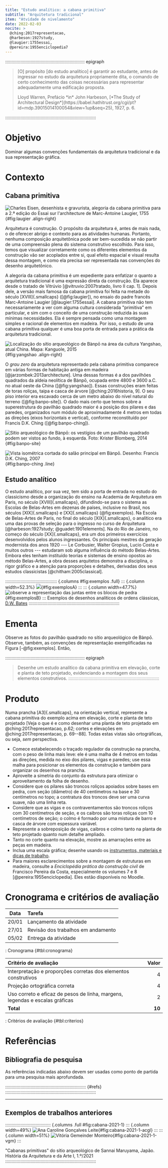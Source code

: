 ```yaml
---
title: "Estudo analítico: a cabana primitiva"
subtitle: "Arquitetura tradicional"
item: "Atvidade de nivelamento"
date: 2022-02-03
nocite: >
  @ching:2017representacao,
  @harbeson:1927study,
  @laugier:1755essai,
  @pereira:1955enciclopedia7
---
```


::::::::::::::::::::::::::::::::::::::::::::::::::::::::::::::: epigraph
> [O] propósito [do estudo analítico] é garantir ao estudante, antes de
> ingressar no estudo da arquitetura propriamente dita, o comando de
> certo conhecimento das coisas necessárias para representar
> adequadamente uma edificação proposta.
>
> <footer>Lloyd Warren, Prefácio *in* John Harbeson,
> [*The Study of Architectural Design*](https://babel.hathitrust.org/cgi/pt?id=mdp.39015014100054&view=1up&seq=25),
> 1927, p. 6.</footer>
::::::::::::::::::::::::::::::::::::::::::::::::::::::::::::::::::::::::

# Objetivo #

Dominar algumas convenções fundamentais da arquitetura tradicional e
da sua representação gráfica.

# Contexto #

## Cabana primitiva ##

![Charles Eisen, desenhista e gravurista, alegoria da cabana primitiva para a 2.ª edição do *Essai sur l'architecture* de Marc-Antoine Laugier, 1755](https://i.pinimg.com/originals/ff/64/db/ff64db9e8347d7a7458d35fce356ce8d.jpg){#fig:laugier .align-right}

Arquitetura é construção. O propósito da arquitetura é, antes de mais
nada, o de oferecer abrigo e contexto para as atividades humanas.
Portanto, nenhuma composição arquitetônica pode ser bem-sucedida se não
partir de uma compreensão plena do sistema construtivo escolhido. Para
isso, temos que visualizar corretamente como os diferentes elementos da
construção vão ser acoplados entre si, qual efeito espacial e visual
resulta dessa montagem, e como ela precisa ser representada nas
convenções do desenho arquitetônico.

A alegoria da cabana primitiva é um expediente para enfatizar o quanto
a arquitetura tradicional é uma expressão direta da construção. Ela
aparece desde o tratado de Vitrúvio [@vitruvio:2007tratado, livro II
cap. 1]. Depois dele, a versão mais famosa da cabana primitiva foi feita
na metade do século [XVIII]{.smallcaps} ([@fig:laugier]), no ensaio do
padre francês Marc-Antoine Laugier [@laugier:1755essai]. A cabana
primitiva não tem necessariamente a ver com alguma cultura considerada
"primitiva" em particular, e sim com o conceito de uma construção
reduzida às suas mínimas necessidades. Ela é sempre pensada como uma
montagem simples e racional de elementos em madeira. Por isso, o estudo
de uma cabana primitiva qualquer é uma boa porta de entrada para a
prática da arquitetura tradicional.

![Localização do sítio arqueológico de Bànpō na área da cultura Yangshao, atual China. Mapa: [Kanguole, 2015][]](https://upload.wikimedia.org/wikipedia/commons/thumb/f/ff/Yangshao_map.svg/702px-Yangshao_map.svg.png){#fig:yangshao .align-right}

[Kanguole, 2015]: https://commons.wikimedia.org/wiki/File:Yangshao_map.svg

O *grau zero* da arquitetura representado pela cabana primitiva
comparece em várias formas de habitação antiga em madeira
[@jarzombek:2013architecture]. Uma dessas formas é a dos pavilhões
quadrados da aldeia neolítica de Bànpō, ocupada entre 4800 e 3600 a.C.
no atual oeste da China ([@fig:yangshao]). Essas construções eram feitas
de toras roliças, taipa e casca de árvore [@ching:2016historia, 9]. O
seu piso interior era escavado cerca de um metro abaixo do nível natural
do terreno ([@fig:banpo-site]). O dado mais certo que temos sobre a
superestrutura do pavilhão quadrado maior é a posição dos pilares e das
paredes, organizados num módulo de aproximadamente 4 metros em todas as
direções (eixos horizontais e vertical), conforme reconstituído por
Francis D.K. Ching ([@fig:banpo-ching]).

![Sítio arqueológico de Bànpō: os vestígios de um pavilhão quadrado podem ser vistos ao fundo, à esquerda. Foto: [Krister Blomberg, 2014][]](https://upload.wikimedia.org/wikipedia/commons/thumb/1/1a/Banpo_utgrävning.jpg/1024px-Banpo_utgrävning.jpg){#fig:banpo-site}

[Krister Blomberg, 2014]: https://commons.wikimedia.org/wiki/File:Banpo_utgrävning.jpg

![Vista isométrica cortada do salão principal em Bànpō. Desenho: Francis D.K. Ching, 2007](https://hcommons.org/app/uploads/sites/1002372/2022/01/banpo-ching.png){#fig:banpo-ching .line}

## Estudo analítico ##

O estudo analítico, por sua vez, tem sido a porta de entrada no estudo
do classicismo desde a organização do ensino na Academia de Arquitetura
em Paris, no século  [XVIII]{.smallcaps}, difundindo-se para o sistema
as Escolas de Belas-Artes em dezenas de países, inclusive no Brasil, nos
séculos [XIX]{.smallcaps} e [XX]{.smallcaps} (@fig:exemplos). Na Escola de Belas-Artes
de Paris, no final do século [XIX]{.smallcaps}, o analítico era uma das
provas de seleção para o ingresso no curso de Arquitetura
[@harbeson:1927study; @guadet:1901elements]. Na do Rio de Janeiro, no
começo do século [XX]{.smallcaps}, era um dos primeiros exercícios
desenvolvidos pelos alunos ingressantes. Os principais mestres da
geração modernista dos anos 1920 --- Le Corbusier, Walter Gropius, Lucio
Costa e muitos outros --- estudaram sob alguma influência do método
Belas-Artes. Embora eles tenham instituído teorias e sistemas de ensino
opostos ao método Belas-Artes, a obra desses arquitetos demonstra a
disciplina, o rigor gráfico e a atenção para proporções e detalhes,
derivadas dos seus estudos classicistas [@chitham:2005classical].

::::::::::::::::::::::::::::::::::::::::: {.columns #fig:exemplos .full}
::: {.column width=52.3%}
![](https://i.pinimg.com/originals/e7/42/19/e74219be5068aa18914b27d4fcc6fdfe.jpg){#fig:exemplosA} 
:::
::: {.column width=47.7%}
![observe a representação das juntas entre os blocos de pedra](https://i.pinimg.com/originals/ee/f8/c1/eef8c161b0968701b3eb91494cc0bcde.jpg){#fig:exemplosB}
:::
Exemplos de desenhos analíticos de ordens clássicas, [D.W. Bates](http://www.dwbates.com/fine-art)
::::::::::::::::::::::::::::::::::::::::::::::::::::::::::::::::::::::::

# Ementa #

Observe as fotos do pavilhão quadrado no sítio arqueológico de
Bànpō. Observe, também, as convenções de
representação exemplificadas na Figura [-@fig:exemplos]. Então,

::::::::::::::::::::::::::::::::::::::::::::::::::::::::::::::: epigraph
> Desenhe um estudo analítico da cabana primitiva em elevação, corte e
> planta de teto projetado, evidenciando a montagem dos seus elementos
> construtivos.
::::::::::::::::::::::::::::::::::::::::::::::::::::::::::::::::::::::::

# Produto #

Numa prancha [A3]{.smallcaps}, na orientação vertical, represente a
cabana primitiva do exemplo acima em
elevação, corte e planta de teto projetado [Veja o que é e como desenhar
uma planta de teto projetado em @ching:2017representacao, p.62; cortes e
elevações em @ching:2017representacao, p. 69--88]. Todas estas vistas
são ortográficas, ou seja, *sem* perspectiva.

- Comece estabelecendo o traçado regulador da construção na prancha, com
  o peso de linha mais leve: ele é uma malha de 4 metros em todas as
  direções, medida no eixo dos pilares, vigas e paredes; use essa malha
  para posicionar os elementos da construção e também para organizar os
  desenhos na prancha.
- Aproveite a simetria do conjunto da estrutura para otimizar o
  aproveitamento da folha de desenho.
- Considere que os pilares são troncos roliços apoiados sobre bases
  em pedra, com seção (diâmetro) de
  40 centímetros na base e 30 centímetros no topo; a contratura dos
  troncos deve ser uma curva suave, não uma linha reta.
- Considere que as vigas e os contraventamentos são troncos roliços com
  30 centímetros de seção, e os caibros são toras roliças com 10
  centímetros de seção; o colmo é formado por uma mistura de barro e
  casca de árvore com espessura variável.
- Represente a sobreposição de vigas, caibros e colmo
  tanto na planta de teto projetado quanto num detalhe ampliado.
- Tanto no corte quanto na elevação, mostre as amarrações entre as peças
  em madeira.
- Inclua uma escala gráfica; desenhe usando os
  [instrumentos, materiais e dicas de trabalho](materiais.md).
- Para maiores esclarecimentos sobre a montagem de estruturas em
  madeira, consulte a *Enciclopédia prática da construção civil* de
  Francisco Pereira da Costa, especialmente os volumes 7 e 8
  [@pereira:1955enciclopedia]. Eles estão disponíveis no Moodle.

# Cronograma e critérios de avaliação #

|  Data | Tarefa                             |
|:-----:|:-----------------------------------|
| 20/01 | Lançamento da atividade            |
| 27/01 | Revisão dos trabalhos em andamento |
| 05/02 | Entrega da atividade               |

: Cronograma {#tbl:cronograma}

| Critério de avaliação                                                        |  Valor |
|:-----------------------------------------------------------------------------|-------:|
| Interpretação e proporções corretas dos elementos construtivos               |      4 |
| Projeção ortográfica correta                                                 |      4 |
| Uso correto e eficaz de pesos de linha, margens, legendas e escalas gráficas |      2 |
| **Total**                                                                    | **10** |

: Critérios de avaliação {#tbl:criterios}

# Referências #

## Bibliografia de pesquisa ##

As referências indicadas abaixo devem ser usadas como ponto de partida
para uma pesquisa mais aprofundada. 

:::::::::::::::::::::::::::::::::::::::::::::::::::::::::::::::: {#refs}
::::::::::::::::::::::::::::::::::::::::::::::::::::::::::::::::::::::::

* * * *

## Exemplos de trabalhos anteriores ##

:::::::::::::::::::::::::::::::::::: {.columns .full #fig:cabana-2021-1}
::: {.column width=49%}
![Ana Caroline Gonçalves Leite](https://hcommons.org/app/uploads/sites/1002372/2022/01/cabana_primitiva-ana_caroline_goncalves_leite.jpg){#fig:cabana-2021-1-acgl}
:::
::: {.column width=51%}
![Vitória Gemeinder Monteiro](https://hcommons.org/app/uploads/sites/1002372/2022/01/cabana_primitiva-vitoria_gemeinder_monteiro.jpg){#fig:cabana-2021-1-vgm}
:::

"Cabanas primitivas" do sítio arqueológico de Sannai Maruyama, Japão.
História da Arquitetura e da Arte I, 1.º/2021
::::::::::::::::::::::::::::::::::::::::::::::::::::::::::::::::::::::::

